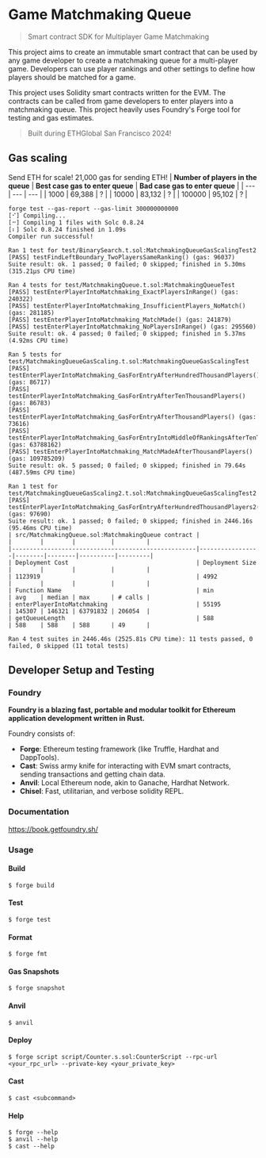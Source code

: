 # Game Matchmaking Queue

> Smart contract SDK for Multiplayer Game Matchmaking

This project aims to create an immutable smart contract that can be used by any game developer to create a matchmaking queue for a multi-player game. Developers can use player rankings and other settings to define how players should be matched for a game.

This project uses Solidity smart contracts written for the EVM. The contracts can be called from game developers to enter players into a matchmaking queue. This project heavily uses Foundry's Forge tool for testing and gas estimates.

> Built during ETHGlobal San Francisco 2024!

## Gas scaling
Send ETH for scale! 21,000 gas for sending ETH!
| **Number of players in the queue** | **Best case gas to enter queue** | **Bad case gas to enter queue** |
| --- | --- | --- |
| 1000 | 69,388 | ? |
| 10000 | 83,132 | ? |
| 100000 | 95,102 | ? |

```
forge test --gas-report --gas-limit 300000000000
[⠊] Compiling...
[⠒] Compiling 1 files with Solc 0.8.24
[⠆] Solc 0.8.24 finished in 1.09s
Compiler run successful!

Ran 1 test for test/BinarySearch.t.sol:MatchmakingQueueGasScalingTest2
[PASS] testFindLeftBoundary_TwoPlayersSameRanking() (gas: 96037)
Suite result: ok. 1 passed; 0 failed; 0 skipped; finished in 5.30ms (315.21µs CPU time)

Ran 4 tests for test/MatchmakingQueue.t.sol:MatchmakingQueueTest
[PASS] testEnterPlayerIntoMatchmaking_ExactPlayersInRange() (gas: 240322)
[PASS] testEnterPlayerIntoMatchmaking_InsufficientPlayers_NoMatch() (gas: 281185)
[PASS] testEnterPlayerIntoMatchmaking_MatchMade() (gas: 241879)
[PASS] testEnterPlayerIntoMatchmaking_NoPlayersInRange() (gas: 295560)
Suite result: ok. 4 passed; 0 failed; 0 skipped; finished in 5.37ms (4.92ms CPU time)

Ran 5 tests for test/MatchmakingQueueGasScaling.t.sol:MatchmakingQueueGasScalingTest
[PASS] testEnterPlayerIntoMatchmaking_GasForEntryAfterHundredThousandPlayers() (gas: 86717)
[PASS] testEnterPlayerIntoMatchmaking_GasForEntryAfterTenThousandPlayers() (gas: 86783)
[PASS] testEnterPlayerIntoMatchmaking_GasForEntryAfterThousandPlayers() (gas: 73616)
[PASS] testEnterPlayerIntoMatchmaking_GasForEntryIntoMiddleOfRankingsAfterTenThousandPlayers() (gas: 63788162)
[PASS] testEnterPlayerIntoMatchmaking_MatchMadeAfterThousandPlayers() (gas: 109785209)
Suite result: ok. 5 passed; 0 failed; 0 skipped; finished in 79.64s (487.59ms CPU time)

Ran 1 test for test/MatchmakingQueueGasScaling2.t.sol:MatchmakingQueueGasScalingTest2
[PASS] testEnterPlayerIntoMatchmaking_GasForEntryAfterHundredThousandPlayers2() (gas: 97690)
Suite result: ok. 1 passed; 0 failed; 0 skipped; finished in 2446.16s (95.46ms CPU time)
| src/MatchmakingQueue.sol:MatchmakingQueue contract |                 |        |        |          |         |
|----------------------------------------------------|-----------------|--------|--------|----------|---------|
| Deployment Cost                                    | Deployment Size |        |        |          |         |
| 1123919                                            | 4992            |        |        |          |         |
| Function Name                                      | min             | avg    | median | max      | # calls |
| enterPlayerIntoMatchmaking                         | 55195           | 145307 | 146321 | 63791832 | 206054  |
| getQueueLength                                     | 588             | 588    | 588    | 588      | 49      |

Ran 4 test suites in 2446.46s (2525.81s CPU time): 11 tests passed, 0 failed, 0 skipped (11 total tests)
```

## Developer Setup and Testing

### Foundry

**Foundry is a blazing fast, portable and modular toolkit for Ethereum application development written in Rust.**

Foundry consists of:

-   **Forge**: Ethereum testing framework (like Truffle, Hardhat and DappTools).
-   **Cast**: Swiss army knife for interacting with EVM smart contracts, sending transactions and getting chain data.
-   **Anvil**: Local Ethereum node, akin to Ganache, Hardhat Network.
-   **Chisel**: Fast, utilitarian, and verbose solidity REPL.

### Documentation

https://book.getfoundry.sh/

### Usage

#### Build

```shell
$ forge build
```

#### Test

```shell
$ forge test
```

#### Format

```shell
$ forge fmt
```

#### Gas Snapshots

```shell
$ forge snapshot
```

#### Anvil

```shell
$ anvil
```

#### Deploy

```shell
$ forge script script/Counter.s.sol:CounterScript --rpc-url <your_rpc_url> --private-key <your_private_key>
```

#### Cast

```shell
$ cast <subcommand>
```

#### Help

```shell
$ forge --help
$ anvil --help
$ cast --help
```

